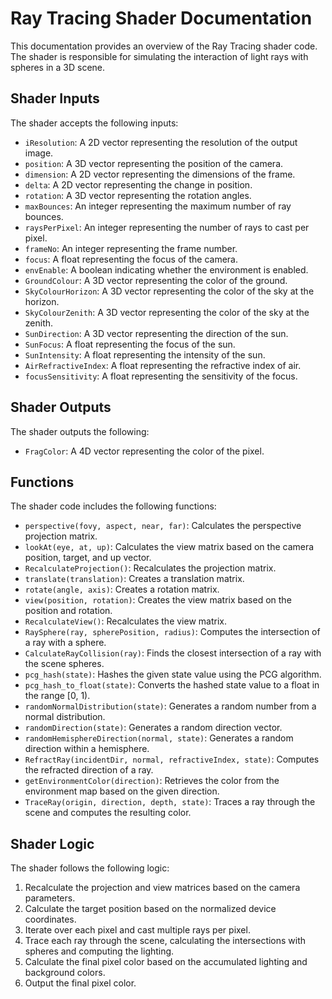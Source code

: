 # Ray Tracing Shader Documentation

This documentation provides an overview of the Ray Tracing shader code. The shader is responsible for simulating the interaction of light rays with spheres in a 3D scene.

## Shader Inputs

The shader accepts the following inputs:

- `iResolution`: A 2D vector representing the resolution of the output image.
- `position`: A 3D vector representing the position of the camera.
- `dimension`: A 2D vector representing the dimensions of the frame.
- `delta`: A 2D vector representing the change in position.
- `rotation`: A 3D vector representing the rotation angles.
- `maxBounces`: An integer representing the maximum number of ray bounces.
- `raysPerPixel`: An integer representing the number of rays to cast per pixel.
- `frameNo`: An integer representing the frame number.
- `focus`: A float representing the focus of the camera.
- `envEnable`: A boolean indicating whether the environment is enabled.
- `GroundColour`: A 3D vector representing the color of the ground.
- `SkyColourHorizon`: A 3D vector representing the color of the sky at the horizon.
- `SkyColourZenith`: A 3D vector representing the color of the sky at the zenith.
- `SunDirection`: A 3D vector representing the direction of the sun.
- `SunFocus`: A float representing the focus of the sun.
- `SunIntensity`: A float representing the intensity of the sun.
- `AirRefractiveIndex`: A float representing the refractive index of air.
- `focusSensitivity`: A float representing the sensitivity of the focus.

## Shader Outputs

The shader outputs the following:

- `FragColor`: A 4D vector representing the color of the pixel.

## Functions

The shader code includes the following functions:

- `perspective(fovy, aspect, near, far)`: Calculates the perspective projection matrix.
- `lookAt(eye, at, up)`: Calculates the view matrix based on the camera position, target, and up vector.
- `RecalculateProjection()`: Recalculates the projection matrix.
- `translate(translation)`: Creates a translation matrix.
- `rotate(angle, axis)`: Creates a rotation matrix.
- `view(position, rotation)`: Creates the view matrix based on the position and rotation.
- `RecalculateView()`: Recalculates the view matrix.
- `RaySphere(ray, spherePosition, radius)`: Computes the intersection of a ray with a sphere.
- `CalculateRayCollision(ray)`: Finds the closest intersection of a ray with the scene spheres.
- `pcg_hash(state)`: Hashes the given state value using the PCG algorithm.
- `pcg_hash_to_float(state)`: Converts the hashed state value to a float in the range [0, 1).
- `randomNormalDistribution(state)`: Generates a random number from a normal distribution.
- `randomDirection(state)`: Generates a random direction vector.
- `randomHemisphereDirection(normal, state)`: Generates a random direction within a hemisphere.
- `RefractRay(incidentDir, normal, refractiveIndex, state)`: Computes the refracted direction of a ray.
- `getEnvironmentColor(direction)`: Retrieves the color from the environment map based on the given direction.
- `TraceRay(origin, direction, depth, state)`: Traces a ray through the scene and computes the resulting color.


## Shader Logic

The shader follows the following logic:

1. Recalculate the projection and view matrices based on the camera parameters.
2. Calculate the target position based on the normalized device coordinates.
3. Iterate over each pixel and cast multiple rays per pixel.
4. Trace each ray through the scene, calculating the intersections with spheres and computing the lighting.
5. Calculate the final pixel color based on the accumulated lighting and background colors.
6. Output the final pixel color.
